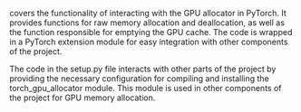 covers the functionality of interacting with the GPU allocator in PyTorch. It provides functions for raw memory allocation and deallocation, as well as the function responsible for emptying the GPU cache. The code is wrapped in a PyTorch extension module for easy integration with other components of the project.

The code in the setup.py file interacts with other parts of the project by providing the necessary configuration for compiling and installing the torch_gpu_allocator module. This module is used in other components of the project for GPU memory allocation.